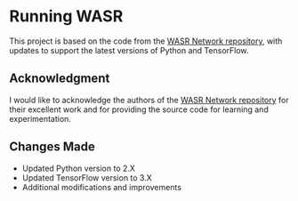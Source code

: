 # Running WASR

This project is based on the code from the [WASR Network repository](https://github.com/bborja/wasr_network), with updates to support the latest versions of Python and TensorFlow.

## Acknowledgment

I would like to acknowledge the authors of the [WASR Network repository](https://github.com/bborja/wasr_network) for their excellent work and for providing the source code for learning and experimentation.

## Changes Made

- Updated Python version to 2.X
- Updated TensorFlow version to 3.X
- Additional modifications and improvements
